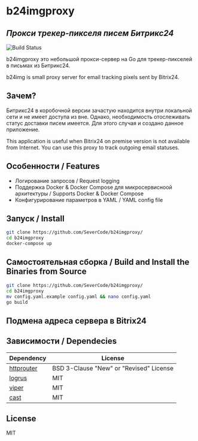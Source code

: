 # b24imgproxy
## _Прокси трекер-пикселя писем Битрикс24_


![Build Status](https://github.com/SeverCode/b24imgproxy/actions/workflows/build.yml/badge.svg)

b24imgproxy это небольшой прокси-сервер на Go для трекер-пикселей в письмах из Битрикс24.

b24img is small proxy server for email tracking pixels sent by Bitrix24.

## Зачем?
Битрикс24 в коробочной версии зачастую находится внутри локальной сети и не имеет доступа из вне.
Однако, необходимость отослеживать статус доставки писем имеется.
Для этого случая и создано данное приложение.

This application is useful when Bitrix24 on premise version is not available from Internet.
You can use this proxy to track outgoing email statuses.   

## Особенности / Features
- Логирование запросов / Request logging
- Поддержка Docker & Docker Compose для микросервисноой архитектуры / Supports Docker & Docker Compose
- Конфигурирование параметров в YAML / YAML config file

## Запуск / Install

```sh
git clone https://github.com/SeverCode/b24imgproxy/
cd b24imgproxy
docker-compose up
```

## Самостоятельная сборка / Build and Install the Binaries from Source

```sh
git clone https://github.com/SeverCode/b24imgproxy/
cd b24imgproxy
mv config.yaml.example config.yaml && nano config.yaml
go build
```

## Подмена адреса сервера в Bitrix24

## Зависимости / Dependecies
| Dependency | License |
|-----------|----------|
|  [httprouter](https://github.com/julienschmidt/httprouter) | BSD 3-Clause "New" or "Revised" License |
| [logrus](https://github.com/sirupsen/logrus) | MIT |
| [viper](https://github.com/spf13/viper) | MIT |
| [cast](https://github.com/spf13/cast) | MIT |


## License

MIT


        